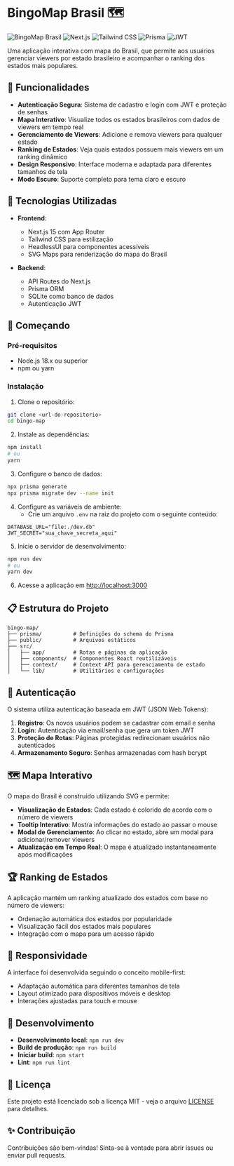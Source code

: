 # BingoMap Brasil 🗺️

![BingoMap Brasil](https://img.shields.io/badge/BingoMap-Brasil-green)
![Next.js](https://img.shields.io/badge/Next.js-14-blue)
![Tailwind CSS](https://img.shields.io/badge/Tailwind-CSS-38B2AC)
![Prisma](https://img.shields.io/badge/Prisma-ORM-2D3748)
![JWT](https://img.shields.io/badge/JWT-Auth-000000)

Uma aplicação interativa com mapa do Brasil, que permite aos usuários gerenciar viewers por estado brasileiro e acompanhar o ranking dos estados mais populares.

## 🌟 Funcionalidades

- **Autenticação Segura**: Sistema de cadastro e login com JWT e proteção de senhas
- **Mapa Interativo**: Visualize todos os estados brasileiros com dados de viewers em tempo real
- **Gerenciamento de Viewers**: Adicione e remova viewers para qualquer estado
- **Ranking de Estados**: Veja quais estados possuem mais viewers em um ranking dinâmico
- **Design Responsivo**: Interface moderna e adaptada para diferentes tamanhos de tela
- **Modo Escuro**: Suporte completo para tema claro e escuro

## 🔧 Tecnologias Utilizadas

- **Frontend**:
  - Next.js 15 com App Router
  - Tailwind CSS para estilização
  - HeadlessUI para componentes acessíveis
  - SVG Maps para renderização do mapa do Brasil

- **Backend**:
  - API Routes do Next.js
  - Prisma ORM
  - SQLite como banco de dados
  - Autenticação JWT

## 🚀 Começando

### Pré-requisitos

- Node.js 18.x ou superior
- npm ou yarn

### Instalação

1. Clone o repositório:
```bash
git clone <url-do-repositorio>
cd bingo-map
```

2. Instale as dependências:
```bash
npm install
# ou
yarn
```

3. Configure o banco de dados:
```bash
npx prisma generate
npx prisma migrate dev --name init
```

4. Configure as variáveis de ambiente:
   - Crie um arquivo `.env` na raiz do projeto com o seguinte conteúdo:
```
DATABASE_URL="file:./dev.db"
JWT_SECRET="sua_chave_secreta_aqui"
```

5. Inicie o servidor de desenvolvimento:
```bash
npm run dev
# ou
yarn dev
```

6. Acesse a aplicação em [http://localhost:3000](http://localhost:3000)

## 📋 Estrutura do Projeto

```
bingo-map/
├── prisma/          # Definições do schema do Prisma
├── public/          # Arquivos estáticos
├── src/
│   ├── app/         # Rotas e páginas da aplicação
│   ├── components/  # Componentes React reutilizáveis
│   ├── context/     # Context API para gerenciamento de estado
│   └── lib/         # Utilitários e configurações
```

## 🔐 Autenticação

O sistema utiliza autenticação baseada em JWT (JSON Web Tokens):

1. **Registro**: Os novos usuários podem se cadastrar com email e senha
2. **Login**: Autenticação via email/senha que gera um token JWT
3. **Proteção de Rotas**: Páginas protegidas redirecionam usuários não autenticados
4. **Armazenamento Seguro**: Senhas armazenadas com hash bcrypt

## 🗺️ Mapa Interativo

O mapa do Brasil é construído utilizando SVG e permite:

- **Visualização de Estados**: Cada estado é colorido de acordo com o número de viewers
- **Tooltip Interativo**: Mostra informações do estado ao passar o mouse
- **Modal de Gerenciamento**: Ao clicar no estado, abre um modal para adicionar/remover viewers
- **Atualização em Tempo Real**: O mapa é atualizado instantaneamente após modificações

## 🏆 Ranking de Estados

A aplicação mantém um ranking atualizado dos estados com base no número de viewers:

- Ordenação automática dos estados por popularidade
- Visualização fácil dos estados mais populares
- Integração com o mapa para um acesso rápido

## 📱 Responsividade

A interface foi desenvolvida seguindo o conceito mobile-first:

- Adaptação automática para diferentes tamanhos de tela
- Layout otimizado para dispositivos móveis e desktop
- Interações ajustadas para touch e mouse

## 🧪 Desenvolvimento

- **Desenvolvimento local**: `npm run dev`
- **Build de produção**: `npm run build`
- **Iniciar build**: `npm start`
- **Lint**: `npm run lint`

## 📜 Licença

Este projeto está licenciado sob a licença MIT - veja o arquivo [LICENSE](LICENSE) para detalhes.

## ✨ Contribuição

Contribuições são bem-vindas! Sinta-se à vontade para abrir issues ou enviar pull requests.
